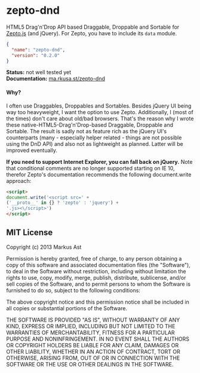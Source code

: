 # zepto-dnd

HTML5 Drag'n'Drop API based Draggable, Droppable and Sortable for [Zepto.js](https://github.com/madrobby/zepto) (and jQuery). For Zepto, you have to include its `data` module.

```json
{
  "name": "zepto-dnd",
  "version": "0.2.0"
}
```

**Status:** not well tested yet  
**Documentation:** [ma.rkusa.st/zepto-dnd](http://ma.rkusa.st/zepto-dnd)

#### Why?
I often use Draggables, Droppables and Sortables. Besides jQuery UI being way too heavyweight, I want the option to use Zepto. Additionally, I (most of the times) don't care about old/bad browsers. That's the reason why I wrote these native-HTML5-Drag'n'Drop-based Draggable, Droppable and Sortable. The result is sadly not as feature rich as the jQuery UI's counterparts (many - especially helper related - things are not possible using the DnD API) and also not as lightweight as planned. Latter will be improved eventually.

**If you need to support Internet Explorer, you can fall back on jQuery.** Note that conditional comments are no longer supported starting on IE 10, therefor Zepto's documentation recommends the following document.write approach:

```html
<script>
document.write('<script src=' +
('__proto__' in {} ? 'zepto' : 'jquery') +
'.js><\/script>')
</script>
```

## MIT License
Copyright (c) 2013 Markus Ast

Permission is hereby granted, free of charge, to any person obtaining a copy of this software and associated documentation files (the "Software"), to deal in the Software without restriction, including without limitation the rights to use, copy, modify, merge, publish, distribute, sublicense, and/or sell copies of the Software, and to permit persons to whom the Software is furnished to do so, subject to the following conditions:

The above copyright notice and this permission notice shall be included in all copies or substantial portions of the Software.

THE SOFTWARE IS PROVIDED "AS IS", WITHOUT WARRANTY OF ANY KIND, EXPRESS OR IMPLIED, INCLUDING BUT NOT LIMITED TO THE WARRANTIES OF MERCHANTABILITY, FITNESS FOR A PARTICULAR PURPOSE AND NONINFRINGEMENT. IN NO EVENT SHALL THE AUTHORS OR COPYRIGHT HOLDERS BE LIABLE FOR ANY CLAIM, DAMAGES OR OTHER LIABILITY, WHETHER IN AN ACTION OF CONTRACT, TORT OR OTHERWISE, ARISING FROM, OUT OF OR IN CONNECTION WITH THE SOFTWARE OR THE USE OR OTHER DEALINGS IN THE SOFTWARE.

